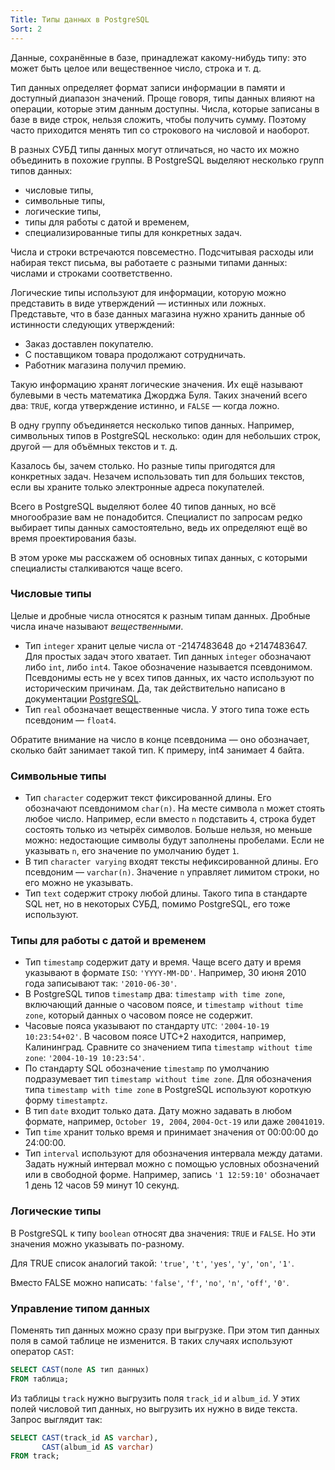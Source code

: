 ```yaml
---
Title: Типы данных в PostgreSQL
Sort: 2
---
```


Данные, сохранённые в базе, принадлежат какому-нибудь типу: это может быть целое или вещественное число, строка и т. д.

Тип данных определяет формат записи информации в памяти и доступный диапазон значений. Проще говоря, типы данных влияют на операции, которые этим данным доступны. Числа, которые записаны в базе в виде строк, нельзя сложить, чтобы получить сумму. Поэтому часто приходится менять тип со строкового на числовой и наоборот. 

В разных СУБД типы данных могут отличаться, но часто их можно объединить в похожие группы. В PostgreSQL выделяют несколько групп типов данных:
- числовые типы,
- символьные типы,
- логические типы,
- типы для работы с датой и временем,
- специализированные типы для конкретных задач.

Числа и строки встречаются повсеместно. Подсчитывая расходы или набирая текст письма, вы работаете с разными типами данных: числами и строками соответственно.  

Логические типы используют для информации, которую можно представить в виде утверждений — истинных или ложных. Представьте, что в базе данных магазина нужно хранить данные об истинности следующих утверждений:
- Заказ доставлен покупателю.
- С поставщиком товара продолжают сотрудничать.
- Работник магазина получил премию.

Такую информацию хранят логические значения. Их ещё называют булевыми в честь математика Джорджа Буля. Таких значений всего два: `TRUE`, когда утверждение истинно, и `FALSE` — когда ложно. 

В одну группу объединяется несколько типов данных. Например, символьных типов в PostgreSQL несколько: один для небольших строк, другой — для объёмных текстов и т. д. 

Казалось бы, зачем столько. Но разные типы пригодятся для конкретных задач. Незачем использовать тип для больших текстов, если вы храните только электронные адреса покупателей. 

Всего в PostgreSQL выделяют более 40 типов данных, но всё многообразие вам не понадобится. Специалист по запросам редко выбирает типы данных самостоятельно, ведь их определяют ещё во время проектирования базы. 

В этом уроке мы расскажем об основных типах данных, с которыми специалисты сталкиваются чаще всего. 

### Числовые типы

Целые и дробные числа относятся к разным типам данных. Дробные числа иначе называют *вещественными*.

- Тип `integer` хранит целые числа от -2147483648 до +2147483647. Для простых задач этого хватает. Тип данных `integer` обозначают либо `int`, либо `int4`. Такое обозначение называется псевдонимом. Псевдонимы есть не у всех типов данных, их часто используют по историческим причинам. Да, так действительно написано в документации [PostgreSQL](https://www.postgresql.org/docs/9.5/datatype.html).
- Тип `real` обозначает вещественные числа. У этого типа тоже есть псевдоним — `float4`.

Обратите внимание на число в конце псевдонима — оно обозначает, сколько байт занимает такой тип. К примеру, int4 занимает 4 байта.

### Символьные типы

- Тип `character` содержит текст фиксированной длины. Его обозначают псевдонимом `char(n)`. На месте символа `n` может стоять любое число. Например, если вместо `n` подставить `4`, строка будет состоять только из четырёх символов. Больше нельзя, но меньше можно: недостающие символы будут заполнены пробелами. Если не указывать `n`, его значение по умолчанию будет `1`.
- В тип `character varying` входят тексты нефиксированной длины. Его псевдоним — `varchar(n)`. Значение `n` управляет лимитом строки, но его можно не указывать.
- Тип `text` содержит строку любой длины. Такого типа в стандарте SQL нет, но в некоторых СУБД, помимо PostgreSQL, его тоже используют.

### Типы для работы с датой и временем

- Тип `timestamp` содержит дату и время. Чаще всего дату и время указывают в формате `ISO`: `'YYYY-MM-DD'`. Например, 30 июня 2010 года записывают так: `'2010-06-30'`.
- В PostgreSQL типов `timestamp` два: `timestamp with time zone`, включающий данные о часовом поясе, и `timestamp without time zone`, который данных о часовом поясе не содержит. 
- Часовые пояса указывают по стандарту `UTC`: `'2004-10-19 10:23:54+02'`. В часовом поясе UTC+2 находится, например, Калининград. Сравните со значением типа `timestamp without time zone`: `'2004-10-19 10:23:54'`. 
- По стандарту SQL обозначение `timestamp` по умолчанию подразумевает тип `timestamp without time zone`. Для обозначения типа `timestamp with time zone` в PostgreSQL используют короткую форму `timestamptz`.
- В тип `date` входит только дата. Дату можно задавать в любом формате, например, `October 19, 2004`, `2004-Oct-19` или даже `20041019`.
- Тип `time` хранит только время и принимает значения от 00:00:00 до 24:00:00.
- Тип `interval` используют для обозначения интервала между датами. Задать нужный интервал можно с помощью условных обозначений или в свободной форме. Например, запись `'1 12:59:10'` обозначает 1 день 12 часов 59 минут 10 секунд.

### Логические типы

В PostgreSQL к типу `boolean` относят два значения: `TRUE` и `FALSE`. Но эти значения можно указывать по-разному.

Для TRUE список аналогий такой: `'true'`, `'t'`, `'yes'`, `'y'`, `'on'`, `'1'`.

Вместо FALSE можно написать: `'false'`, `'f'`, `'no'`, `'n'`, `'off'`, `'0'`.

### Управление типом данных

Поменять тип данных можно сразу при выгрузке. При этом тип данных поля в самой таблице не изменится. В таких случаях используют оператор `CAST`:

```SQL
SELECT CAST(поле AS тип данных)
FROM таблица; 
```

Из таблицы `track` нужно выгрузить поля `track_id` и `album_id`. У этих полей числовой тип данных, но выгрузить их нужно в виде текста. Запрос выглядит так:

```SQL
SELECT CAST(track_id AS varchar),
       CAST(album_id AS varchar)
FROM track; 
```
